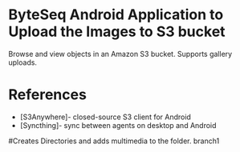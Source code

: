 # ByteSeq Android Application to Upload the Images to S3 bucket

Browse and view objects in an Amazon S3 bucket.  Supports gallery uploads.

# References

* [S3Anywhere]- closed-source S3 client for Android
* [Syncthing]- sync between agents on desktop and Android

#Creates Directories and adds multimedia to the folder.
branch1

